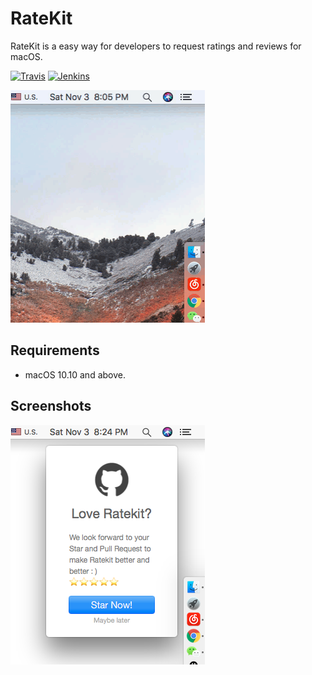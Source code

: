 # RateKit
RateKit is a easy way for developers to request ratings and reviews for macOS.

[![Travis](https://img.shields.io/badge/build-passing-brightgreen.svg)](https://github.com/HsiangHo/RateKit)
[![Jenkins](https://img.shields.io/badge/license-GPL3-red.svg)](https://github.com/HsiangHo/RateKit/blob/master/LICENSE)

![](https://github.com/HsiangHo/RateKit/blob/master/doc/gif.gif?raw=true "Optional Title")

## Requirements
- macOS 10.10 and above. 

## Screenshots

![](https://github.com/HsiangHo/RateKit/blob/master/doc/RateKit.png?raw=true "Optional Title")
